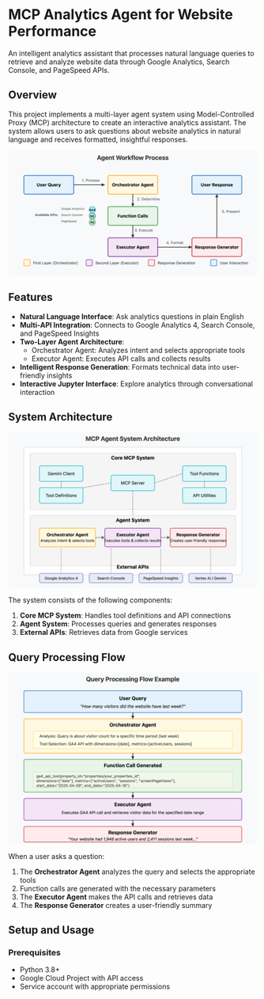 # MCP Analytics Agent for Website Performance

An intelligent analytics assistant that processes natural language queries to retrieve and analyze website data through Google Analytics, Search Console, and PageSpeed APIs.

## Overview

This project implements a multi-layer agent system using Model-Controlled Proxy (MCP) architecture to create an interactive analytics assistant. The system allows users to ask questions about website analytics in natural language and receives formatted, insightful responses.

![Agent Workflow Process](Agent%20Workflow%20Process.png)

## Features

- **Natural Language Interface**: Ask analytics questions in plain English
- **Multi-API Integration**: Connects to Google Analytics 4, Search Console, and PageSpeed Insights
- **Two-Layer Agent Architecture**:
  - Orchestrator Agent: Analyzes intent and selects appropriate tools
  - Executor Agent: Executes API calls and collects results
- **Intelligent Response Generation**: Formats technical data into user-friendly insights
- **Interactive Jupyter Interface**: Explore analytics through conversational interaction

## System Architecture

![System Architecture](System%20Architecture.png)

The system consists of the following components:

1. **Core MCP System**: Handles tool definitions and API connections
2. **Agent System**: Processes queries and generates responses
3. **External APIs**: Retrieves data from Google services

## Query Processing Flow

![Query Processing Flow](Query%20Processing%20Flow.png)

When a user asks a question:
1. The **Orchestrator Agent** analyzes the query and selects the appropriate tools
2. Function calls are generated with the necessary parameters
3. The **Executor Agent** makes the API calls and retrieves data
4. The **Response Generator** creates a user-friendly summary

## Setup and Usage

### Prerequisites
- Python 3.8+
- Google Cloud Project with API access
- Service account with appropriate permissions

